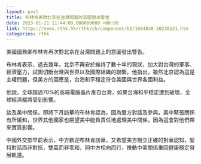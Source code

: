 ```yaml
---
layout: post
title: 布林肯再對北京在台灣問題的意圖發出警告
date: 2023-01-21 11:44:09.000000000 +08:00
link: https://news.rthk.hk/rthk/ch/component/k2/1684838-20230121.htm
categories: rthk
---
```


美國國務卿布林肯再次對北京在台灣問題上的意圖發出警告。

布林肯表示，過去幾年，北京不再安於維持了數十年的現狀，加大對台灣的軍事、經濟壓力，試圖切斷台灣與世界以及國際組織的聯繫。他指出，雖然北京認為這是主權問題，但美方的回應是，台海和平穩定符合美國與世界各國利益。

他說，全球超過70%的高端電腦晶片產自台灣，如果台海和平穩定遭到破壞、全球經濟都將受到影響。

談及美中關係，即將下月訪華的布林肯認為，因為雙方對話及參與，美中緊張關係有所緩和，世界其他國家也期望美中能負責任地處理美中關係，因為這會對他們帶來實質影響。

中國外交部早前表示，中方歡迎布林肯訪華，又希望美方樹立正確的對華認知，堅持對話而非對抗，雙贏而非零和，同中方相向而行，推動中美關係重回健康穩定發展軌道。
